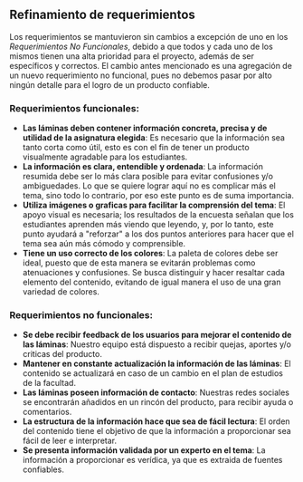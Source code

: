 ## Refinamiento de requerimientos

Los requerimientos se mantuvieron sin cambios a excepción de uno en los *Requerimientos No Funcionales*, debido a que todos y cada uno de los mismos tienen una alta prioridad para el proyecto, además de ser específicos y correctos. El cambio antes mencionado es una agregación de un nuevo requerimiento no funcional, pues no debemos pasar por alto ningún detalle para el logro de un producto confiable.

### Requerimientos funcionales:
- **Las láminas deben contener información concreta, precisa y de utilidad de la asignatura elegida**: Es necesario que la información sea tanto corta como útil, esto es con el fin de tener un producto visualmente agradable para los estudiantes.
- **La información es clara, entendible y ordenada**: La información resumida debe ser lo más clara posible para evitar confusiones y/o ambiguedades. Lo que se quiere lograr aquí no es complicar más el tema, sino todo lo contrario, por eso este punto es de suma importancia.
- **Utiliza imágenes o graficas para facilitar la comprensión del tema**: El apoyo visual es necesaria; los resultados de la encuesta señalan que los estudiantes aprenden más viendo que leyendo, y, por lo tanto, este punto ayudará a "reforzar" a los dos puntos anteriores para hacer que el tema sea aún más cómodo y comprensible.
- **Tiene un uso correcto de los colores**: La paleta de colores debe ser ideal, puesto que de esta manera se evitarán problemas como atenuaciones y confusiones. Se busca distinguir y hacer resaltar cada elemento del contenido, evitando de igual manera el uso de una gran variedad de colores.

### Requerimientos no funcionales:
- **Se debe recibir feedback de los usuarios para mejorar el contenido de las láminas**: Nuestro equipo está dispuesto a recibir quejas, aportes y/o criticas del producto.
- **Mantener en constante actualización la información de las láminas**: El contenido se actualizará en caso de un cambio en el plan de estudios de la facultad.
- **Las láminas poseen información de contacto**: Nuestras redes sociales se encontrarán añadidos en un rincón del producto, para recibir ayuda o comentarios.
- **La estructura de la información hace que sea de fácil lectura**: El orden del contenido tiene el objetivo de que la información a proporcionar sea fácil de leer e interpretar.
- **Se presenta información validada por un experto en el tema**: La información a proporcionar es verídica, ya que es extraida de fuentes confiables.
